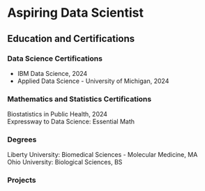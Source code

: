 # Aspiring Data Scientist

## Education and Certifications

### Data Science Certifications
- IBM Data Science, 2024
- Applied Data Science - University of Michigan, 2024

### Mathematics and Statistics Certifications
Biostatistics in Public Health, 2024\
Expressway to Data Science: Essential Math


### Degrees
Liberty University: Biomedical Sciences - Molecular Medicine, MA\
Ohio University: Biological Sciences, BS

### Projects


